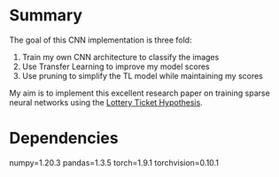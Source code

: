 # Summary

The goal of this CNN implementation is three fold:
1. Train my own CNN architecture to classify the images
2. Use Transfer Learning to improve my model scores
3. Use pruning to simplify the TL model while maintaining my scores

My aim is to implement this excellent research paper on training sparse neural networks using the [Lottery Ticket Hypothesis](https://arxiv.org/pdf/1803.03635.pdf).

# Dependencies

numpy=1.20.3
pandas=1.3.5
torch=1.9.1
torchvision=0.10.1 
